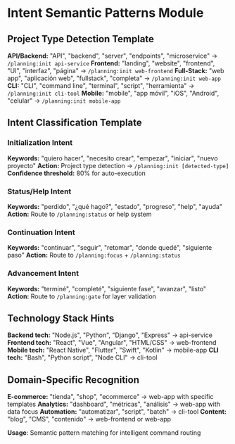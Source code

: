 # Intent Semantic Patterns Module

## Project Type Detection Template
**API/Backend:** "API", "backend", "server", "endpoints", "microservice" → `/planning:init api-service`
**Frontend:** "landing", "website", "frontend", "UI", "interfaz", "página" → `/planning:init web-frontend`
**Full-Stack:** "web app", "aplicación web", "fullstack", "completa" → `/planning:init web-app`
**CLI:** "CLI", "command line", "terminal", "script", "herramienta" → `/planning:init cli-tool`
**Mobile:** "mobile", "app móvil", "iOS", "Android", "celular" → `/planning:init mobile-app`

## Intent Classification Template
### Initialization Intent
**Keywords:** "quiero hacer", "necesito crear", "empezar", "iniciar", "nuevo proyecto"
**Action:** Project type detection → `/planning:init [detected-type]`
**Confidence threshold:** 80% for auto-execution

### Status/Help Intent  
**Keywords:** "perdido", "¿qué hago?", "estado", "progreso", "help", "ayuda"
**Action:** Route to `/planning:status` or help system

### Continuation Intent
**Keywords:** "continuar", "seguir", "retomar", "donde quedé", "siguiente paso"
**Action:** Route to `/planning:focus` + `/planning:status`

### Advancement Intent
**Keywords:** "terminé", "completé", "siguiente fase", "avanzar", "listo"
**Action:** Route to `/planning:gate` for layer validation

## Technology Stack Hints
**Backend tech:** "Node.js", "Python", "Django", "Express" → api-service
**Frontend tech:** "React", "Vue", "Angular", "HTML/CSS" → web-frontend  
**Mobile tech:** "React Native", "Flutter", "Swift", "Kotlin" → mobile-app
**CLI tech:** "Bash", "Python script", "Node CLI" → cli-tool

## Domain-Specific Recognition
**E-commerce:** "tienda", "shop", "ecommerce" → web-app with specific templates
**Analytics:** "dashboard", "métricas", "análisis" → web-app with data focus
**Automation:** "automatizar", "script", "batch" → cli-tool
**Content:** "blog", "CMS", "contenido" → web-frontend or web-app

**Usage**: Semantic pattern matching for intelligent command routing